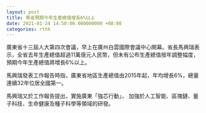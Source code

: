 ```yaml
---
layout: post
title: 粵省預期今年生產總值增長6%以上
date: 2021-01-24 14:50:00.000000000 +08:00
categories: rthk
---
```


廣東省十三屆人大第四次會議，早上在廣州白雲國際會議中心開幕。省長馬興瑞表示，全省去年生產總值超過11萬億元人民幣，但未有公布生產總值按年調整幅度，預期今年生產總值將增長6%以上。

馬興瑞發表工作報告時指，廣東省地區生產總值由2015年起，年均增長6%，總量連續32年位居全國第一。

馬興瑞又於工作報告提出，實施廣東「強芯行動」， 加強於人工智能、區塊鏈、量子科技、生命健康及種子科學等領域的研發。
